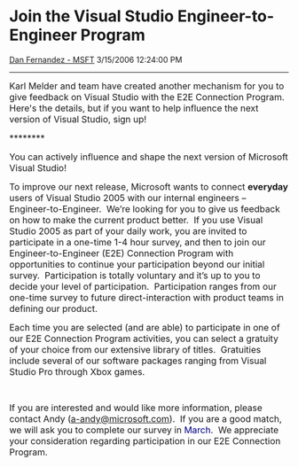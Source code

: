 <div id="page">

# Join the Visual Studio Engineer-to-Engineer Program

[Dan Fernandez -
MSFT](https://social.msdn.microsoft.com/profile/Dan%20Fernandez%20-%20MSFT)
3/15/2006 12:24:00 PM

-----

<div id="content">

<span style="FONT-SIZE: 12pt">Karl Melder and team have created another
mechanism for you to give feedback on Visual Studio with the E2E
Connection Program. Here's the details, but if you want to help
influence the next version of Visual Studio, sign up\!</span>

<span style="FONT-SIZE: 12pt">\*\*\*\*\*\*\*\*</span>

<span style="FONT-SIZE: 12pt">You can actively influence and shape the
next version of Microsoft Visual Studio\!  </span>

<span style="FONT-SIZE: 12pt">To improve our next release, Microsoft
wants to connect **<span style="FONT-WEIGHT: bold">everyday</span>**
users of Visual Studio 2005 with our internal engineers –
Engineer-to-Engineer.  We’re looking for you to give us feedback on how
to make the current product better.  If you use Visual Studio 2005 as
part of your daily work, you are invited to participate in a one-time
1-4 hour survey, and then to join our Engineer-to-Engineer (E2E)
Connection Program with opportunities to continue your participation
beyond our initial survey.  Participation is totally voluntary and it’s
up to you to decide your level of participation.  Participation ranges
from our one-time survey to future direct-interaction with product teams
in defining our product.</span>

<span style="FONT-SIZE: 12pt">Each time you are selected (and are able)
to participate in one of our E2E Connection Program activities, you can
select a gratuity of your choice from our extensive library of titles. 
Gratuities include several of our software packages ranging from Visual
Studio Pro through Xbox games.  </span>

<span style="FONT-SIZE: 12pt"></span>

 

<span style="FONT-SIZE: 12pt">If you are interested and would like more
information, please contact Andy
([a-andy@microsoft.com](blocked::mailto:a-andy@microsoft.com "blocked::mailto:a-andy@microsoft.com
mailto:a-andy@microsoft.com")).  If you are a good match, we will ask
you to complete our survey in <span style="COLOR: navy">March</span>. 
We appreciate your consideration regarding participation in our E2E
Connection Program.  </span>

</div>

</div>
